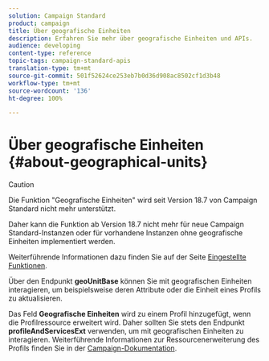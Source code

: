 ```yaml
---
solution: Campaign Standard
product: campaign
title: Über geografische Einheiten
description: Erfahren Sie mehr über geografische Einheiten und APIs.
audience: developing
content-type: reference
topic-tags: campaign-standard-apis
translation-type: tm+mt
source-git-commit: 501f52624ce253eb7b0d36d908ac8502cf1d3b48
workflow-type: tm+mt
source-wordcount: '136'
ht-degree: 100%

---
```



# Über geografische Einheiten {#about-geographical-units}

>[!CAUTION]
>
>Die Funktion &quot;Geografische Einheiten&quot; wird seit Version 18.7 von Campaign Standard nicht mehr unterstützt.
>
>Daher kann die Funktion ab Version 18.7 nicht mehr für neue Campaign Standard-Instanzen oder für vorhandene Instanzen ohne geografische Einheiten implementiert werden.
>
>Weiterführende Informationen dazu finden Sie auf der Seite <a href="https://helpx.adobe.com/de/campaign/kb/acs-deprecated-and-removed-features.html">Eingestellte Funktionen</a>.

Über den Endpunkt **geoUnitBase** können Sie mit geografischen Einheiten interagieren, um beispielsweise deren Attribute oder die Einheit eines Profils zu aktualisieren.

Das Feld **Geografische Einheiten** wird zu einem Profil hinzugefügt, wenn die Profilressource erweitert wird. Daher sollten Sie stets den Endpunkt **profileAndServicesExt** verwenden, um mit geografischen Einheiten zu interagieren. Weiterführende Informationen zur Ressourcenerweiterung des Profils finden Sie in der [Campaign-Dokumentation](https://helpx.adobe.com/de/campaign/standard/administration/using/organizational-units.html#partitioning-profiles).
